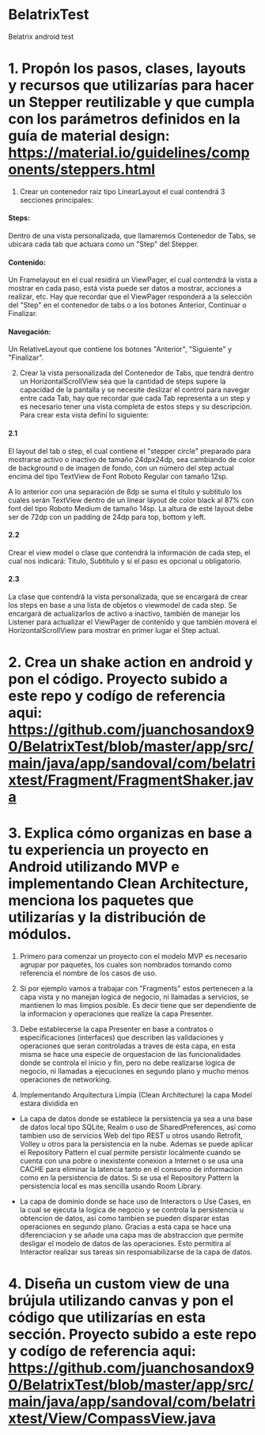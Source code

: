 # BelatrixTest
Belatrix android test

# 1. Propón los pasos, clases, layouts y recursos que utilizarías para hacer un Stepper reutilizable y que cumpla con los parámetros definidos en la guía de material design: https://material.io/guidelines/components/steppers.html

1. Crear un contenedor raíz tipo LinearLayout el cual contendrá 3 secciones principales:

#### Steps: 
Dentro de una vista personalizada, que llamaremos Contenedor de Tabs, se ubicara cada tab que actuara como un 
"Step" del Stepper.

#### Contenido: 
Un Framelayout en el cual residirá un ViewPager, el cual contendrá la vista a mostrar en cada paso, 
está vista puede ser datos a mostrar, acciones a realizar, etc. Hay que recordar que el ViewPager 
responderá a la selección del "Step" en el contenedor de tabs o a los botones Anterior, Continuar o Finalizar.

#### Navegación: 
Un RelativeLayout que contiene los botones "Anterior", "Siguiente" y "Finalizar".

2. Crear la vista personalizada del Contenedor de Tabs, que tendrá dentro un HorizontalScrollView 
sea que la cantidad de steps supere la capacidad de la pantalla y se necesite deslizar el control para 
navegar entre cada Tab, hay que recordar que cada Tab representa a un step y es necesario tener una vista completa 
de estos steps y su descripción. Para crear esta vista definí lo siguiente: 

 #### 2.1 
 El layout del tab o step, el cual contiene el "stepper circle" preparado para mostrarse activo o inactivo de tamaño 24dpx24dp, 
 sea cambiando de color de background o de imagen de fondo, con un número del step actual encima del tipo TextView 
 de Font Roboto Regular con tamaño 12sp. 
 
 A lo anterior con una separación de 8dp se suma el título y subtitulo los cuales serán TextView dentro de un linear layout 
 de color black al 87% con font del tipo Roboto Medium de tamaño 14sp. 
 La altura de este layout debe ser de 72dp con un padding de 24dp para top, bottom y left. 
 
 #### 2.2 
 Crear el view model o clase que contendrá la información de cada step, el cual nos indicará: 
 Titulo, Subtitulo y si el paso es opcional u obligatorio.
 
 #### 2.3 
 La clase que contendrá la vista personalizada, que se encargará de crear los steps en base a una lista de objetos 
 o viewmodel de cada step. Se encargará de actualizarlos de activo a inactivo, también de manejar los Listener 
 para actualizar el ViewPager de contenido y que también moverá el HorizontalScrollView para mostrar en primer 
 lugar el Step actual.

# 2. Crea un shake action en android y pon el código. Proyecto subido a este repo y codígo de referencia aqui: https://github.com/juanchosandox90/BelatrixTest/blob/master/app/src/main/java/app/sandoval/com/belatrixtest/Fragment/FragmentShaker.java

# 3. Explica cómo organizas en base a tu experiencia un proyecto en Android utilizando MVP e implementando Clean Architecture, menciona los paquetes que utilizarías y la distribución de módulos.

1. Primero para comenzar un proyecto con el modelo MVP es necesario agrupar por paquetes, los cuales son nombrados tomando 
como referencia el nombre de los casos de uso.

2. Si por ejemplo vamos a trabajar con "Fragments" estos pertenecen a la capa vista y no manejan logica de negocio, ni llamadas
a servicios, se mantienen lo mas limpios posible. Es decir tiene que ser dependiente de la informacion y operaciones que realize 
la capa Presenter. 

3. Debe establecerse la capa Presenter en base a contratos o especificaciones (interfaces) que describen las validaciones y operaciones 
que seran controladas a traves de esta capa, en esta misma se hace una especie de orquestacion de las funcionalidades donde se controla 
el inicio y fin, pero no debe realizarse logica de negocio, ni llamadas a ejecuciones en segundo plano y mucho menos operaciones de networking.

4. Implementando Arquitectura Limpia (Clean Architecture) la capa Model estara dividida en 
 * La capa de datos donde se establece la persistencia ya sea a una base de datos local tipo SQLite, Realm o uso de SharedPreferences, así como tambien 
   uso de servicios Web del tipo REST u otros usando Retrofit, Volley u otros para la persistencia en la nube. Ademas se puede aplicar el Repository Pattern 
   el cual permite persistir localmente cuando se cuenta con una pobre o inexistente conexion a Internet o se usa una CACHE para eliminar la latencia tanto en 
   el consumo de informacion como en la persistencia de datos. Si se usa el Repository Pattern la persistencia local es mas sencilla usando Room Library.
   
 * La capa de dominio donde se hace uso de Interactors o Use Cases, en la cual se ejecuta la logica de negocio y se controla la persistencia u obtencion de datos, 
   asi como tambien se pueden disparar estas operaciones en segundo plano. Gracias a esta capa se hace una diferenciacion y se añade una capa mas de abstraccion 
   que permite desligar el modelo de datos de las operaciones. Esto permitira al Interactor realizar sus tareas sin responsabilizarse de la capa de datos.

# 4. Diseña un custom view de una brújula utilizando canvas y pon el código que utilizarías en esta sección. Proyecto subido a este repo y codígo de referencia aqui: https://github.com/juanchosandox90/BelatrixTest/blob/master/app/src/main/java/app/sandoval/com/belatrixtest/View/CompassView.java



